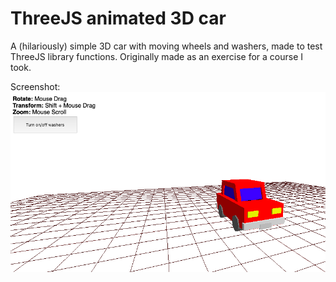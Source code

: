 # ThreeJS animated 3D car

A (hilariously) simple 3D car with moving wheels and washers, made to test ThreeJS library functions.
Originally made as an exercise for a course I took.

Screenshot:
![Screenshot](./screenshot.png "Screenshot")
